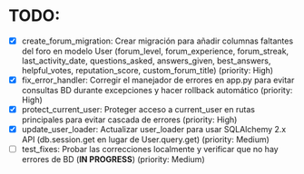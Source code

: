 # TODO:

- [x] create_forum_migration: Crear migración para añadir columnas faltantes del foro en modelo User (forum_level, forum_experience, forum_streak, last_activity_date, questions_asked, answers_given, best_answers, helpful_votes, reputation_score, custom_forum_title) (priority: High)
- [x] fix_error_handler: Corregir el manejador de errores en app.py para evitar consultas BD durante excepciones y hacer rollback automático (priority: High)
- [x] protect_current_user: Proteger acceso a current_user en rutas principales para evitar cascada de errores (priority: High)
- [x] update_user_loader: Actualizar user_loader para usar SQLAlchemy 2.x API (db.session.get en lugar de User.query.get) (priority: Medium)
- [ ] test_fixes: Probar las correcciones localmente y verificar que no hay errores de BD (**IN PROGRESS**) (priority: Medium)
